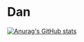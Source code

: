 # Dan
[![Anurag's GitHub stats](https://github-readme-stats.vercel.app/api?username=DanNokenshi)](https://github.com/anuraghazra/github-readme-stats)
